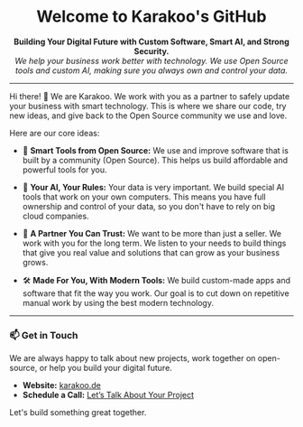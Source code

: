 <p align="center">
  <h1 align="center">Welcome to Karakoo's GitHub</h1>
</p>

<p align="center">
  <strong>Building Your Digital Future with Custom Software, Smart AI, and Strong Security.</strong>
  <br />
  <em>We help your business work better with technology. We use Open Source tools and custom AI, making sure you always own and control your data.</em>
  <br />
</p>

---

Hi there! 👋 We are Karakoo. We work with you as a partner to safely update your business with smart technology. This is where we share our code, try new ideas, and give back to the Open Source community we use and love.

Here are our core ideas:

* 🌱 **Smart Tools from Open Source:** We use and improve software that is built by a community (Open Source). This helps us build affordable and powerful tools for you.

* 🔐 **Your AI, Your Rules:** Your data is very important. We build special AI tools that work on your own computers. This means you have full ownership and control of your data, so you don't have to rely on big cloud companies.

* 🤝 **A Partner You Can Trust:** We want to be more than just a seller. We work with you for the long term. We listen to your needs to build things that give you real value and solutions that can grow as your business grows.

* 🛠️ **Made For You, With Modern Tools:** We build custom-made apps and software that fit the way you work. Our goal is to cut down on repetitive manual work by using the best modern technology.

---

### 📫 Get in Touch

We are always happy to talk about new projects, work together on open-source, or help you build your digital future.

* **Website:** [karakoo.de](https://karakoo.de)
* **Schedule a Call:** [Let’s Talk About Your Project](https://karakoo.de/#contact)
  
Let's build something great together.
</p>
